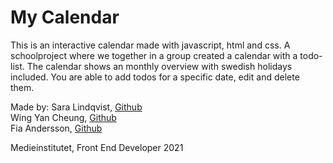 # My Calendar

This is an interactive calendar made with javascript, html and css. A schoolproject where we together in a group created a calendar with a todo-list. The calendar shows an monthly overview with swedish holidays included. You are able to add todos for a specific date, edit and delete them. 

Made by:
Sara Lindqvist, [Github](https://github.com/saralindqvist)
</br>
Wing Yan Cheung, [Github](https://github.com/millie-wy)
</br>
Fia Andersson, [Github](https://github.com/fiababiakandersson)

Medieinstitutet, Front End Developer 2021